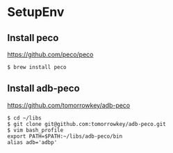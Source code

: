 # SetupEnv

## Install peco

https://github.com/peco/peco

```
$ brew install peco
```

## Install adb-peco

https://github.com/tomorrowkey/adb-peco

```
$ cd ~/libs
$ git clone git@github.com:tomorrowkey/adb-peco.git
$ vim bash_profile
export PATH=$PATH:~/libs/adb-peco/bin
alias adb='adbp'
```
